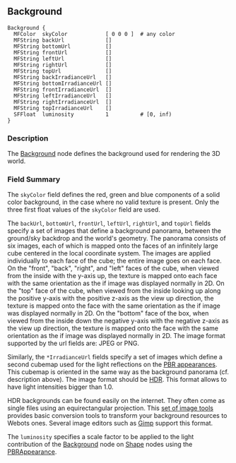 ## Background

```
Background {
  MFColor  skyColor            [ 0 0 0 ]  # any color
  MFString backUrl             []
  MFString bottomUrl           []
  MFString frontUrl            []
  MFString leftUrl             []
  MFString rightUrl            []
  MFString topUrl              []
  MFString backIrradianceUrl   []
  MFString bottomIrradianceUrl []
  MFString frontIrradianceUrl  []
  MFString leftIrradianceUrl   []
  MFString rightIrradianceUrl  []
  MFString topIrradianceUrl    []
  SFFloat  luminosity          1          # [0, inf)
}
```

### Description

The [Background](#background) node defines the background used for rendering the 3D world.

### Field Summary

The `skyColor` field defines the red, green and blue components of a solid color background, in the case where no valid texture is present.
Only the three first float values of the `skyColor` field are used.

The `backUrl`, `bottomUrl`, `frontUrl`, `leftUrl`, `rightUrl`, and `topUrl` fields specify a set of images that define a background panorama, between the ground/sky backdrop and the world's geometry.
The panorama consists of six images, each of which is mapped onto the faces of an infinitely large cube centered in the local coordinate system.
The images are applied individually to each face of the cube; the entire image goes on each face.
On the "front", "back", "right", and "left" faces of the cube, when viewed from the inside with the y-axis up, the texture is mapped onto each face with the same orientation as the if image was displayed normally in 2D.
On the "top" face of the cube, when viewed from the inside looking up along the positive y-axis with the positive z-axis as the view up direction, the texture is mapped onto the face with the same orientation as the if image was displayed normally in 2D.
On the "bottom" face of the box, when viewed from the inside down the negative y-axis with the negative z-axis as the view up direction, the texture is mapped onto the face with the same orientation as the if image was displayed normally in 2D.
The image format supported by the url fields are: JPEG or PNG.

Similarly, the `*IrradianceUrl` fields specify a set of images which define a second cubemap used for the light reflections on the [PBR appearances](pbrappearance.md).
This cubemap is oriented in the same way as the background panorama (cf. description above).
The image format should be [HDR](https://en.wikipedia.org/wiki/RGBE_image_format).
This format allows to have light intensities bigger than 1.0.

HDR backgrounds can be found easily on the internet.
They often come as single files using an equirectangular projection.
This [set of image tools](https://github.com/cyberbotics/webots/blob/master/scripts/image_tools) provides basic conversion tools to transform your background resources to Webots ones.
Several image editors such as [Gimp](https://www.gimp.org) support this format.

The `luminosity` specifies a scale factor to be applied to the light contribution of the [Background](background.md) node on [Shape](shape.md) nodes using the [PBRAppearance](pbrappearance.md).
